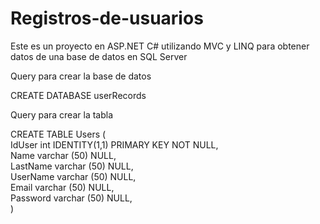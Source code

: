 # Registros-de-usuarios

Este es un proyecto en ASP.NET C# utilizando MVC y LINQ para obtener datos de una base de datos en SQL Server

Query para crear la base de datos

CREATE DATABASE userRecords

Query para crear la tabla

CREATE TABLE Users (<br/>
	IdUser int IDENTITY(1,1) PRIMARY KEY NOT NULL, <br/>
	Name varchar (50) NULL, <br/>
	LastName varchar (50) NULL, <br/>
	UserName varchar (50) NULL, <br/>
	Email varchar (50) NULL, <br/>
	Password varchar (50) NULL, <br/>
)
